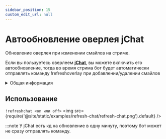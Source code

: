 ```yaml
---
sidebar_position: 15
custom_edit_url: null
---
```


# Автообновление оверлея jChat

Обновление оверлея при изменении смайлов на стриме.

Если вы пользуетесь оверлеем **[jChat](https://www.giambaj.it/twitch/jchat/)**, вы можете включить его автообновление, тогда во время стрима бот будет автоматически отправлять команду !refreshoverlay при добавлении/удалении смайлов

<details>
  <summary>Общая информация</summary>
  <ul>
    <li><b>Название:</b> refresh-chat</li>
    <li><b>Элиасы:</b> отсутствуют</li>
    <li><b>Кулдаун:</b> общий 5 секунд</li>
    <li><a href="https://github.com/Relanit/ModBoty/blob/master/ModBoty/cogs/refresh_overlay.py"><b>Исходный код</b></a></li>
  </ul>
</details>

## Использование
`!refreshchat <on или off>`
<img src={require('@site/static/examples/refresh-chat/refresh-chat.png').default} /> <p></p>

:::note
У jChat есть кд на обновление в одну минуту, поэтому бот может не сразу отправлять команду.